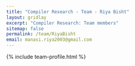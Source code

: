 ```yaml
---
title: "Compiler Research - Team - Riya Bisht"
layout: gridlay
excerpt: "Compiler Research: Team members"
sitemap: false
permalink: /team/RiyaBisht
email: manasi.riya2003@gmail.com
---
```


{% include team-profile.html %}